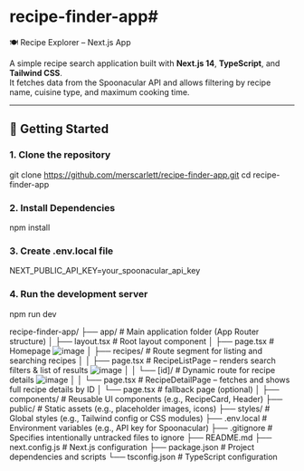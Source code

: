 # recipe-finder-app# 
🍽️ Recipe Explorer – Next.js App

A simple recipe search application built with **Next.js 14**, **TypeScript**, and **Tailwind CSS**.  
It fetches data from the Spoonacular API and allows filtering by recipe name, cuisine type, and maximum cooking time.

---

## 🚀 Getting Started

### 1. Clone the repository

git clone https://github.com/merscarlett/recipe-finder-app.git
cd recipe-finder-app

### 2. Install Dependencies

npm install

### 3. Create .env.local file

NEXT_PUBLIC_API_KEY=your_spoonacular_api_key

### 4. Run the development server

npm run dev

recipe-finder-app/
├── app/ # Main application folder (App Router structure)
│   ├── layout.tsx # Root layout component
│   ├── page.tsx # Homepage ![image](https://github.com/user-attachments/assets/70549eb5-0e45-42cd-8efe-ad77025b4be8)
│   ├── recipes/ # Route segment for listing and searching recipes 
│   │   ├── page.tsx # RecipeListPage – renders search filters & list of results ![image](https://github.com/user-attachments/assets/1d69ded0-1ba7-4446-9b00-28d9df861f79)
│   │   └── [id]/ # Dynamic route for recipe details ![image](https://github.com/user-attachments/assets/b711491d-2537-451f-a2aa-df15201fc834)
│   │       └── page.tsx # RecipeDetailPage – fetches and shows full recipe details by ID
│   └── page.tsx # fallback page (optional)
│
├── components/ # Reusable UI components (e.g., RecipeCard, Header)
├── public/ # Static assets (e.g., placeholder images, icons)
├── styles/ # Global styles (e.g., Tailwind config or CSS modules)
├── .env.local # Environment variables (e.g., API key for Spoonacular)
├── .gitignore # Specifies intentionally untracked files to ignore
├── README.md
├── next.config.js # Next.js configuration
├── package.json # Project dependencies and scripts
└── tsconfig.json # TypeScript configuration



